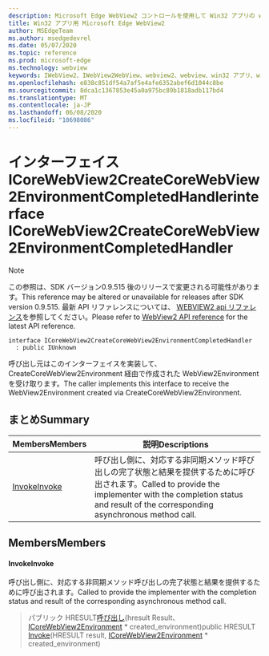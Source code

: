 ```yaml
---
description: Microsoft Edge WebView2 コントロールを使用して Win32 アプリの web コンテンツをホストする
title: Win32 アプリ用 Microsoft Edge WebView2
author: MSEdgeTeam
ms.author: msedgedevrel
ms.date: 05/07/2020
ms.topic: reference
ms.prod: microsoft-edge
ms.technology: webview
keywords: IWebView2、IWebView2WebView、webview2、webview、win32 アプリ、win32、edge、ICoreWebView2、ICoreWebView2Controller、browser control、edge html
ms.openlocfilehash: e838c851df54a7af5e4afe6352abef6d1044c8be
ms.sourcegitcommit: 8dca1c1367853e45a0a975bc89b1818adb117bd4
ms.translationtype: MT
ms.contentlocale: ja-JP
ms.lasthandoff: 06/08/2020
ms.locfileid: "10698086"
---
```

# <span data-ttu-id="666e8-104">インターフェイス ICoreWebView2CreateCoreWebView2EnvironmentCompletedHandler</span><span class="sxs-lookup"><span data-stu-id="666e8-104">interface ICoreWebView2CreateCoreWebView2EnvironmentCompletedHandler</span></span> 

> [!NOTE]
> <span data-ttu-id="666e8-105">この参照は、SDK バージョン0.9.515 後のリリースで変更される可能性があります。</span><span class="sxs-lookup"><span data-stu-id="666e8-105">This reference may be altered or unavailable for releases after SDK version 0.9.515.</span></span> <span data-ttu-id="666e8-106">最新 API リファレンスについては、 [WEBVIEW2 api リファレンス](../../../webview2-api-reference.md)を参照してください。</span><span class="sxs-lookup"><span data-stu-id="666e8-106">Please refer to [WebView2 API reference](../../../webview2-api-reference.md) for the latest API reference.</span></span>

```
interface ICoreWebView2CreateCoreWebView2EnvironmentCompletedHandler
  : public IUnknown
```

<span data-ttu-id="666e8-107">呼び出し元はこのインターフェイスを実装して、CreateCoreWebView2Environment 経由で作成された WebView2Environment を受け取ります。</span><span class="sxs-lookup"><span data-stu-id="666e8-107">The caller implements this interface to receive the WebView2Environment created via CreateCoreWebView2Environment.</span></span>

## <span data-ttu-id="666e8-108">まとめ</span><span class="sxs-lookup"><span data-stu-id="666e8-108">Summary</span></span>

 <span data-ttu-id="666e8-109">Members</span><span class="sxs-lookup"><span data-stu-id="666e8-109">Members</span></span>                        | <span data-ttu-id="666e8-110">説明</span><span class="sxs-lookup"><span data-stu-id="666e8-110">Descriptions</span></span>
--------------------------------|---------------------------------------------
[<span data-ttu-id="666e8-111">Invoke</span><span class="sxs-lookup"><span data-stu-id="666e8-111">Invoke</span></span>](#invoke) | <span data-ttu-id="666e8-112">呼び出し側に、対応する非同期メソッド呼び出しの完了状態と結果を提供するために呼び出されます。</span><span class="sxs-lookup"><span data-stu-id="666e8-112">Called to provide the implementer with the completion status and result of the corresponding asynchronous method call.</span></span>

## <span data-ttu-id="666e8-113">Members</span><span class="sxs-lookup"><span data-stu-id="666e8-113">Members</span></span>

#### <span data-ttu-id="666e8-114">Invoke</span><span class="sxs-lookup"><span data-stu-id="666e8-114">Invoke</span></span> 

<span data-ttu-id="666e8-115">呼び出し側に、対応する非同期メソッド呼び出しの完了状態と結果を提供するために呼び出されます。</span><span class="sxs-lookup"><span data-stu-id="666e8-115">Called to provide the implementer with the completion status and result of the corresponding asynchronous method call.</span></span>

> <span data-ttu-id="666e8-116">パブリック HRESULT[呼び出し](#invoke)(hresult Result、 [ICoreWebView2Environment](icorewebview2environment.md) \* created_environment)</span><span class="sxs-lookup"><span data-stu-id="666e8-116">public HRESULT [Invoke](#invoke)(HRESULT result, [ICoreWebView2Environment](icorewebview2environment.md) \* created_environment)</span></span>


